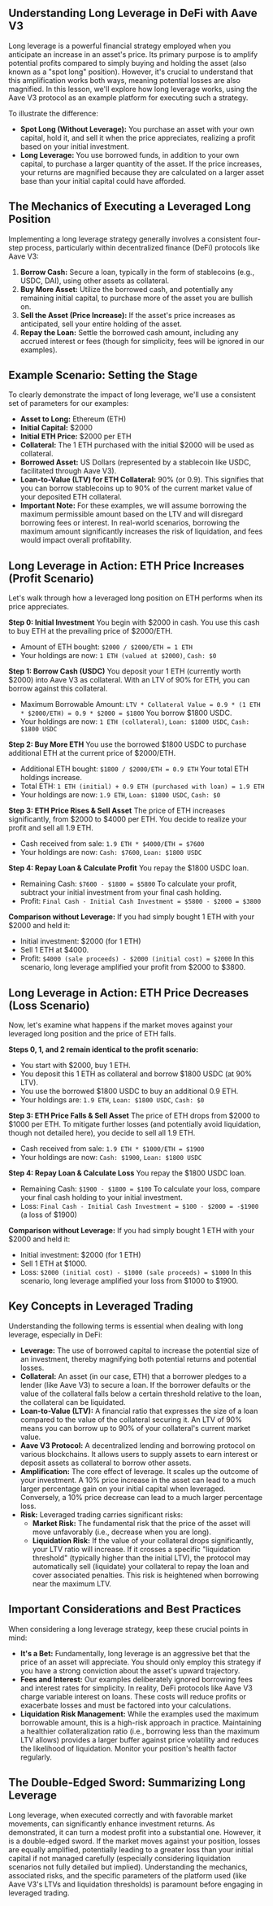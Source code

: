 ## Understanding Long Leverage in DeFi with Aave V3

Long leverage is a powerful financial strategy employed when you anticipate an increase in an asset's price. Its primary purpose is to amplify potential profits compared to simply buying and holding the asset (also known as a "spot long" position). However, it's crucial to understand that this amplification works both ways, meaning potential losses are also magnified. In this lesson, we'll explore how long leverage works, using the Aave V3 protocol as an example platform for executing such a strategy.

To illustrate the difference:
*   **Spot Long (Without Leverage):** You purchase an asset with your own capital, hold it, and sell it when the price appreciates, realizing a profit based on your initial investment.
*   **Long Leverage:** You use borrowed funds, in addition to your own capital, to purchase a larger quantity of the asset. If the price increases, your returns are magnified because they are calculated on a larger asset base than your initial capital could have afforded.

## The Mechanics of Executing a Leveraged Long Position

Implementing a long leverage strategy generally involves a consistent four-step process, particularly within decentralized finance (DeFi) protocols like Aave V3:

1.  **Borrow Cash:** Secure a loan, typically in the form of stablecoins (e.g., USDC, DAI), using other assets as collateral.
2.  **Buy More Asset:** Utilize the borrowed cash, and potentially any remaining initial capital, to purchase more of the asset you are bullish on.
3.  **Sell the Asset (Price Increase):** If the asset's price increases as anticipated, sell your entire holding of the asset.
4.  **Repay the Loan:** Settle the borrowed cash amount, including any accrued interest or fees (though for simplicity, fees will be ignored in our examples).

## Example Scenario: Setting the Stage

To clearly demonstrate the impact of long leverage, we'll use a consistent set of parameters for our examples:

*   **Asset to Long:** Ethereum (ETH)
*   **Initial Capital:** $2000
*   **Initial ETH Price:** $2000 per ETH
*   **Collateral:** The 1 ETH purchased with the initial $2000 will be used as collateral.
*   **Borrowed Asset:** US Dollars (represented by a stablecoin like USDC, facilitated through Aave V3).
*   **Loan-to-Value (LTV) for ETH Collateral:** 90% (or 0.9). This signifies that you can borrow stablecoins up to 90% of the current market value of your deposited ETH collateral.
*   **Important Note:** For these examples, we will assume borrowing the maximum permissible amount based on the LTV and will disregard borrowing fees or interest. In real-world scenarios, borrowing the maximum amount significantly increases the risk of liquidation, and fees would impact overall profitability.

## Long Leverage in Action: ETH Price Increases (Profit Scenario)

Let's walk through how a leveraged long position on ETH performs when its price appreciates.

**Step 0: Initial Investment**
You begin with $2000 in cash.
You use this cash to buy ETH at the prevailing price of $2000/ETH.
*   Amount of ETH bought: `$2000 / $2000/ETH = 1 ETH`
*   Your holdings are now: `1 ETH (valued at $2000)`, `Cash: $0`

**Step 1: Borrow Cash (USDC)**
You deposit your 1 ETH (currently worth $2000) into Aave V3 as collateral.
With an LTV of 90% for ETH, you can borrow against this collateral.
*   Maximum Borrowable Amount: `LTV * Collateral Value = 0.9 * (1 ETH * $2000/ETH) = 0.9 * $2000 = $1800`
You borrow $1800 USDC.
*   Your holdings are now: `1 ETH (collateral)`, `Loan: $1800 USDC`, `Cash: $1800 USDC`

**Step 2: Buy More ETH**
You use the borrowed $1800 USDC to purchase additional ETH at the current price of $2000/ETH.
*   Additional ETH bought: `$1800 / $2000/ETH = 0.9 ETH`
Your total ETH holdings increase.
*   Total ETH: `1 ETH (initial) + 0.9 ETH (purchased with loan) = 1.9 ETH`
*   Your holdings are now: `1.9 ETH`, `Loan: $1800 USDC`, `Cash: $0`

**Step 3: ETH Price Rises & Sell Asset**
The price of ETH increases significantly, from $2000 to $4000 per ETH.
You decide to realize your profit and sell all 1.9 ETH.
*   Cash received from sale: `1.9 ETH * $4000/ETH = $7600`
*   Your holdings are now: `Cash: $7600`, `Loan: $1800 USDC`

**Step 4: Repay Loan & Calculate Profit**
You repay the $1800 USDC loan.
*   Remaining Cash: `$7600 - $1800 = $5800`
To calculate your profit, subtract your initial investment from your final cash holding.
*   Profit: `Final Cash - Initial Cash Investment = $5800 - $2000 = $3800`

**Comparison without Leverage:**
If you had simply bought 1 ETH with your $2000 and held it:
*   Initial investment: $2000 (for 1 ETH)
*   Sell 1 ETH at $4000.
*   Profit: `$4000 (sale proceeds) - $2000 (initial cost) = $2000`
In this scenario, long leverage amplified your profit from $2000 to $3800.

## Long Leverage in Action: ETH Price Decreases (Loss Scenario)

Now, let's examine what happens if the market moves against your leveraged long position and the price of ETH falls.

**Steps 0, 1, and 2 remain identical to the profit scenario:**
*   You start with $2000, buy 1 ETH.
*   You deposit this 1 ETH as collateral and borrow $1800 USDC (at 90% LTV).
*   You use the borrowed $1800 USDC to buy an additional 0.9 ETH.
*   Your holdings are: `1.9 ETH`, `Loan: $1800 USDC`, `Cash: $0`

**Step 3: ETH Price Falls & Sell Asset**
The price of ETH drops from $2000 to $1000 per ETH.
To mitigate further losses (and potentially avoid liquidation, though not detailed here), you decide to sell all 1.9 ETH.
*   Cash received from sale: `1.9 ETH * $1000/ETH = $1900`
*   Your holdings are now: `Cash: $1900`, `Loan: $1800 USDC`

**Step 4: Repay Loan & Calculate Loss**
You repay the $1800 USDC loan.
*   Remaining Cash: `$1900 - $1800 = $100`
To calculate your loss, compare your final cash holding to your initial investment.
*   Loss: `Final Cash - Initial Cash Investment = $100 - $2000 = -$1900` (a loss of $1900)

**Comparison without Leverage:**
If you had simply bought 1 ETH with your $2000 and held it:
*   Initial investment: $2000 (for 1 ETH)
*   Sell 1 ETH at $1000.
*   Loss: `$2000 (initial cost) - $1000 (sale proceeds) = $1000`
In this scenario, long leverage amplified your loss from $1000 to $1900.

## Key Concepts in Leveraged Trading

Understanding the following terms is essential when dealing with long leverage, especially in DeFi:

*   **Leverage:** The use of borrowed capital to increase the potential size of an investment, thereby magnifying both potential returns and potential losses.
*   **Collateral:** An asset (in our case, ETH) that a borrower pledges to a lender (like Aave V3) to secure a loan. If the borrower defaults or the value of the collateral falls below a certain threshold relative to the loan, the collateral can be liquidated.
*   **Loan-to-Value (LTV):** A financial ratio that expresses the size of a loan compared to the value of the collateral securing it. An LTV of 90% means you can borrow up to 90% of your collateral's current market value.
*   **Aave V3 Protocol:** A decentralized lending and borrowing protocol on various blockchains. It allows users to supply assets to earn interest or deposit assets as collateral to borrow other assets.
*   **Amplification:** The core effect of leverage. It scales up the outcome of your investment. A 10% price increase in the asset can lead to a much larger percentage gain on your initial capital when leveraged. Conversely, a 10% price decrease can lead to a much larger percentage loss.
*   **Risk:** Leveraged trading carries significant risks:
    *   **Market Risk:** The fundamental risk that the price of the asset will move unfavorably (i.e., decrease when you are long).
    *   **Liquidation Risk:** If the value of your collateral drops significantly, your LTV ratio will increase. If it crosses a specific "liquidation threshold" (typically higher than the initial LTV), the protocol may automatically sell (liquidate) your collateral to repay the loan and cover associated penalties. This risk is heightened when borrowing near the maximum LTV.

## Important Considerations and Best Practices

When considering a long leverage strategy, keep these crucial points in mind:

*   **It's a Bet:** Fundamentally, long leverage is an aggressive bet that the price of an asset will appreciate. You should only employ this strategy if you have a strong conviction about the asset's upward trajectory.
*   **Fees and Interest:** Our examples deliberately ignored borrowing fees and interest rates for simplicity. In reality, DeFi protocols like Aave V3 charge variable interest on loans. These costs will reduce profits or exacerbate losses and must be factored into your calculations.
*   **Liquidation Risk Management:** While the examples used the maximum borrowable amount, this is a high-risk approach in practice. Maintaining a healthier collateralization ratio (i.e., borrowing less than the maximum LTV allows) provides a larger buffer against price volatility and reduces the likelihood of liquidation. Monitor your position's health factor regularly.

## The Double-Edged Sword: Summarizing Long Leverage

Long leverage, when executed correctly and with favorable market movements, can significantly enhance investment returns. As demonstrated, it can turn a modest profit into a substantial one. However, it is a double-edged sword. If the market moves against your position, losses are equally amplified, potentially leading to a greater loss than your initial capital if not managed carefully (especially considering liquidation scenarios not fully detailed but implied). Understanding the mechanics, associated risks, and the specific parameters of the platform used (like Aave V3's LTVs and liquidation thresholds) is paramount before engaging in leveraged trading.